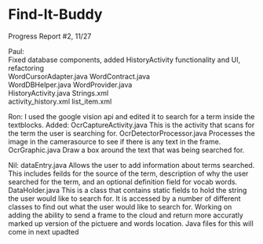 # Find-It-Buddy  

Progress Report #2, 11/27

Paul:  
Fixed database components, added HistoryActivity functionality and UI, refactoring  
WordCursorAdapter.java WordContract.java  
WordDBHelper.java  WordProvider.java  
HistoryActivity.java Strings.xml  
activity_history.xml list_item.xml  

Ron:
I used the google vision api and edited it to search for a term inside the textblocks.
Added:
OcrCaptureActivity.java
This is the activity that scans for the term the user is searching for.
OcrDetectorProcessor.java
Processes the image in the camerasource to see if there is any text in the frame.
OcrGraphic.java
Draw a box around the text that was being searched for.

Nil:
dataEntry.java
Allows the user to add information about terms searched. This includes feilds for the source of the term, description of why the
user searched for the term, and an optional definition field for vocab words.
DataHolder.java
This is a class that contains static fields to hold the string the user would like to search for. It is accessed by a number of different classes to find out what the user would like to search for.
Working on adding the ability to send a frame to the cloud and return more accuratly marked up version of the pictuere and words location. Java files for this will come in next upadted
